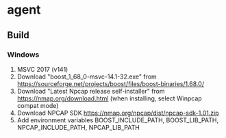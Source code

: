 # agent

## Build

### Windows

1. MSVC 2017 (v141)  
2. Download "boost_1_68_0-msvc-14.1-32.exe" from https://sourceforge.net/projects/boost/files/boost-binaries/1.68.0/
3. Download "Latest Npcap release self-installer" from https://nmap.org/download.html (when installing, select Winpcap compat mode)
4. Download NPCAP SDK https://nmap.org/npcap/dist/npcap-sdk-1.01.zip
5. Add environment variables BOOST_INCLUDE_PATH, BOOST_LIB_PATH, NPCAP_INCLUDE_PATH, NPCAP_LIB_PATH

